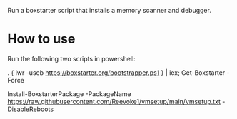Run a boxstarter script that installs a memory scanner and debugger.

# How to use
Run the following two scripts in powershell:

. { iwr -useb https://boxstarter.org/bootstrapper.ps1 } | iex; Get-Boxstarter -Force

Install-BoxstarterPackage -PackageName https://raw.githubusercontent.com/Reevoke1/vmsetup/main/vmsetup.txt -DisableReboots

